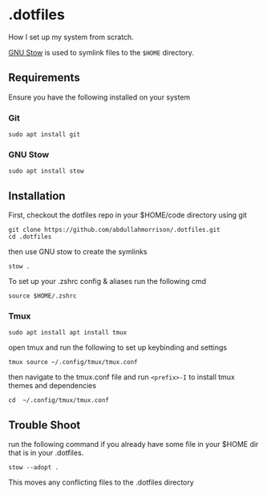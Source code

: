 # .dotfiles
How I set up my system from scratch.

[GNU Stow](https://www.youtube.com/watch?v=y6XCebnB9gs) is used to symlink files to the `$HOME` directory.

## Requirements
Ensure you have the following installed on your system

### Git
```
sudo apt install git
```

### GNU Stow
```
sudo apt install stow
```
## Installation
First, checkout the dotfiles repo in your $HOME/code directory using git
```
git clone https://github.com/abdullahmorrison/.dotfiles.git
cd .dotfiles
```
then use GNU stow to create the symlinks
```
stow .
```
To set up your .zshrc config & aliases run the following cmd
```
source $HOME/.zshrc
```
### Tmux
```
sudo apt install apt install tmux
```
open tmux and run the following to set up keybinding and settings
```
tmux source ~/.config/tmux/tmux.conf
```
then navigate to the tmux.conf file and run `<prefix>-I` to install tmux themes and dependencies
```
cd  ~/.config/tmux/tmux.conf
```

## Trouble Shoot
run the following command if you already have some file in your $HOME dir that is in your .dotfiles. 
```
stow --adopt .
```
This moves any conflicting files to the .dotfiles directory
